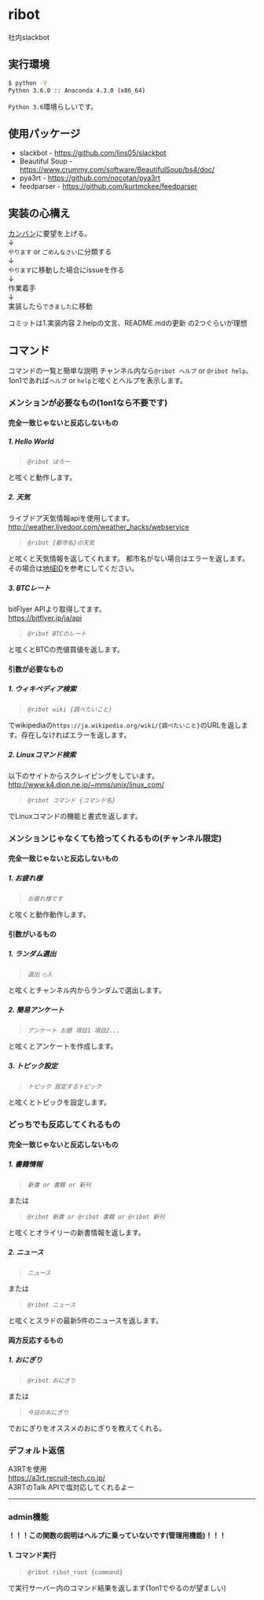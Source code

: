 # ribot
社内slackbot
## 実行環境
```bash
$ python -V
Python 3.6.0 :: Anaconda 4.3.0 (x86_64)
```
`Python 3.6`環境らしいです。

## 使用パッケージ
- slackbot - https://github.com/lins05/slackbot  
- Beautiful Soup - https://www.crummy.com/software/BeautifulSoup/bs4/doc/
- pya3rt - https://github.com/nocotan/pya3rt
- feedparser - https://github.com/kurtmckee/feedparser

## 実装の心構え
[カンバン](https://github.com/urchin-hat/ribot/projects/1)に要望を上げる。  
↓  
`やります` or `ごめんなさい`に分類する  
↓  
`やります`に移動した場合にissueを作る  
↓  
作業着手    
↓  
実装したら`できました`に移動

コミットは1.実装内容 2.helpの文言、README.mdの更新 の2つぐらいが理想

## コマンド
コマンドの一覧と簡単な説明
チャンネル内なら`@ribot ヘルプ` or `@ribot help`、1on1であれば`ヘルプ` or `help`と呟くとヘルプを表示します。
### メンションが必要なもの(1on1なら不要です)
#### 完全一致じゃないと反応しないもの
##### 1. Hello World
> _`@ribot はろー`_

と呟くと動作します。
##### 2. 天気
ライブドア天気情報apiを使用してます。  
http://weather.livedoor.com/weather_hacks/webservice
> _`@ribot {都市名}の天気`_

と呟くと天気情報を返してくれます。
都市名がない場合はエラーを返します。その場合は[地域ID](http://weather.livedoor.com/forecast/rss/primary_area.xml)を参考にしてください。
##### 3. BTCレート
bitFlyer APIより取得してます。  
https://bitflyer.jp/ja/api
> _`@ribot BTCのレート`_

と呟くとBTCの売値買値を返します。
#### 引数が必要なもの
##### 1. ウィキペディア検索
> _`@ribot wiki {調べたいこと}`_

でwikipediaの`https://ja.wikipedia.org/wiki/{調べたいこと}`のURLを返します。存在しなければエラーを返します。
##### 2. Linuxコマンド検索
以下のサイトからスクレイピングをしています。
http://www.k4.dion.ne.jp/~mms/unix/linux_com/

> _`@ribot コマンド {コマンド名}`_

でLinuxコマンドの機能と書式を返します。

### メンションじゃなくても拾ってくれるもの(チャンネル限定)
#### 完全一致じゃないと反応しないもの
##### 1. お疲れ様
> _`お疲れ様です`_

と呟くと動作動作します。
#### 引数がいるもの
##### 1. ランダム選出
> _`選出 ○人`_

と呟くとチャンネル内からランダムで選出します。　
##### 2. 簡易アンケート
> _`アンケート お題 項目1 項目2...`_

と呟くとアンケートを作成します。
##### 3. トピック設定
> _`トピック 設定するトピック`_

と呟くとトピックを設定します。

### どっちでも反応してくれるもの
#### 完全一致じゃないと反応しないもの
##### 1. 書籍情報
> _`新書 or 書籍 or 新刊`_

または
>_`@ribot 新書 or @ribot 書籍 or @ribot 新刊`_

と呟くとオライリーの新書情報を返します。
##### 2. ニュース
> _`ニュース`_

または
> _`@ribot ニュース`_

と呟くとスラドの最新5件のニュースを返します。

#### 両方反応するもの
##### 1. おにぎり
>_`@ribot おにぎり`_

または
>_`今日のおにぎり`_

でおにぎりをオススメのおにぎりを教えてくれる。
### デフォルト返信
A3RTを使用  
https://a3rt.recruit-tech.co.jp/  
A3RTのTalk APIで塩対応してくれるよー

---
### admin機能
**！！！この関数の説明はヘルプに乗っていないです(管理用機能)！！！**
#### 1. コマンド実行
>`@ribot ribot_root {command}`

で実行サーバー内のコマンド結果を返します(1on1でやるのが望ましい)
